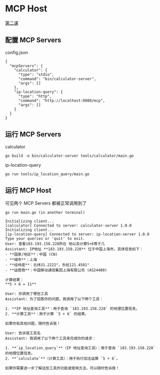 # MCP Host

[第二课](https://github.com/guobinqiu/mcp-demo-golang)

## 配置 MCP Servers

config.json

```
{
  "mcpServers": {
    "calculator": {
      "type": "stdio",
      "command": "bin/calculator-server",
      "args": []
    },
    "ip-location-query": {
      "type": "http",
      "command": "http://localhost:8080/mcp",
      "args": []
    }
  }
}
```

## 运行 MCP Servers

calculator 

```
go build -o bin/calculator-server tools/calculator/main.go
```

ip-location-query

```
go run tools/ip_location_query/main.go
```

## 运行 MCP Host

可见两个 MCP Servers 都被正常调用到了

```
go run main.go (in another terminal)

Initializing client...
[calculator] Connected to server: calculator-server 1.0.0
Initializing client...
[ip-location-query] Connected to server: ip-location-server 1.0.0
Type your queries or 'quit' to exit.
User: 查看183.193.158.228所在 地以及计算5+6等于几
Assistant: IP地址 **183.193.158.228** 位于中国上海市，具体信息如下：  
- **国家/地区**：中国 (CN)  
- **城市**：上海  
- **经纬度**：北纬31.2222°，东经121.4581°  
- **运营商**：中国移动通信集团上海有限公司 (AS24400)  

计算结果：  
**5 + 6 = 11**

User: 你调用了哪些工具
Assistant: 为了回答你的问题，我调用了以下两个工具：  

1. **IP 地址查询工具**：用于查询 `183.193.158.228` 的地理位置信息。  
2. **计算工具**：用于计算 `5 + 6` 的结果。  

如果你有其他问题，随时告诉我！

User: 告诉我工具名
Assistant: 我调用了以下两个工具来完成你的请求：  

1. **`ip_location_query`**（IP 地址查询工具）：用于查询 `183.193.158.228` 的地理位置信息。  
2. **`calculate`**（计算工具）：用于执行加法运算 `5 + 6`。  

如果你需要进一步了解这些工具的功能或使用方法，可以随时告诉我！
```
